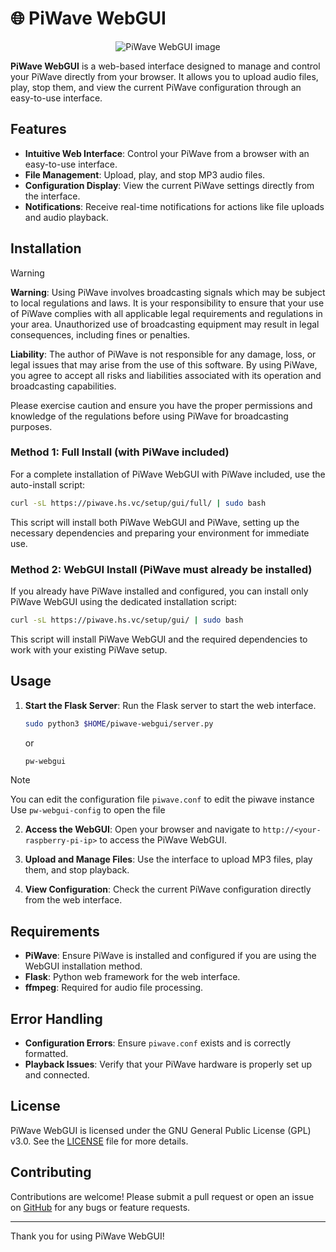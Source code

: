 # 🌐 PiWave WebGUI

<div align=center>

![PiWave WebGUI image](https://piwave.hs.vc/static/img/logo.png)

</div>

**PiWave WebGUI** is a web-based interface designed to manage and control your PiWave directly from your browser. It allows you to upload audio files, play, stop them, and view the current PiWave configuration through an easy-to-use interface.

## Features

- **Intuitive Web Interface**: Control your PiWave from a browser with an easy-to-use interface.
- **File Management**: Upload, play, and stop MP3 audio files.
- **Configuration Display**: View the current PiWave settings directly from the interface.
- **Notifications**: Receive real-time notifications for actions like file uploads and audio playback.

## Installation
  
> [!WARNING]
> **Warning**: Using PiWave involves broadcasting signals which may be subject to local regulations and laws. It is your responsibility to ensure that your use of PiWave complies with all applicable legal requirements and regulations in your area. Unauthorized use of broadcasting equipment may result in legal consequences, including fines or penalties.
>
> **Liability**: The author of PiWave is not responsible for any damage, loss, or legal issues that may arise from the use of this software. By using PiWave, you agree to accept all risks and liabilities associated with its operation and broadcasting capabilities.
>
> Please exercise caution and ensure you have the proper permissions and knowledge of the regulations before using PiWave for broadcasting purposes.
  
### Method 1: Full Install (with PiWave included)

For a complete installation of PiWave WebGUI with PiWave included, use the auto-install script:

```bash
curl -sL https://piwave.hs.vc/setup/gui/full/ | sudo bash
```

This script will install both PiWave WebGUI and PiWave, setting up the necessary dependencies and preparing your environment for immediate use.

### Method 2: WebGUI Install (PiWave must already be installed)

If you already have PiWave installed and configured, you can install only PiWave WebGUI using the dedicated installation script:

```bash
curl -sL https://piwave.hs.vc/setup/gui/ | sudo bash
```

This script will install PiWave WebGUI and the required dependencies to work with your existing PiWave setup.

## Usage

1. **Start the Flask Server**: Run the Flask server to start the web interface.
   
   ```bash
   sudo python3 $HOME/piwave-webgui/server.py
   ```
   or
   ```bash
   pw-webgui
   ```

> [!NOTE]
> You can edit the configuration file `piwave.conf` to edit the piwave instance  
> Use `pw-webgui-config` to open the file

2. **Access the WebGUI**: Open your browser and navigate to `http://<your-raspberry-pi-ip>` to access the PiWave WebGUI.

3. **Upload and Manage Files**: Use the interface to upload MP3 files, play them, and stop playback.

4. **View Configuration**: Check the current PiWave configuration directly from the web interface.

## Requirements

- **PiWave**: Ensure PiWave is installed and configured if you are using the WebGUI installation method.
- **Flask**: Python web framework for the web interface.
- **ffmpeg**: Required for audio file processing.

## Error Handling

- **Configuration Errors**: Ensure `piwave.conf` exists and is correctly formatted.
- **Playback Issues**: Verify that your PiWave hardware is properly set up and connected.

## License

PiWave WebGUI is licensed under the GNU General Public License (GPL) v3.0. See the [LICENSE](LICENSE) file for more details.

## Contributing

Contributions are welcome! Please submit a pull request or open an issue on [GitHub](https://github.com/douxxu/piwave-webgui/issues) for any bugs or feature requests.

---

Thank you for using PiWave WebGUI!
